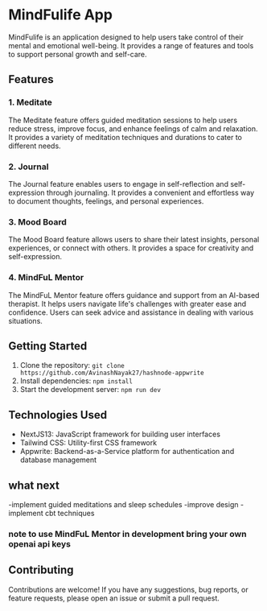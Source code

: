 # MindFulife App

MindFulife is an application designed to help users take control of their mental and emotional well-being. It provides a range of features and tools to support personal growth and self-care.

## Features

### 1. Meditate

The Meditate feature offers guided meditation sessions to help users reduce stress, improve focus, and enhance feelings of calm and relaxation. It provides a variety of meditation techniques and durations to cater to different needs.

### 2. Journal

The Journal feature enables users to engage in self-reflection and self-expression through journaling. It provides a convenient and effortless way to document thoughts, feelings, and personal experiences.

### 3. Mood Board

The Mood Board feature allows users to share their latest insights, personal experiences, or connect with others. It provides a space for creativity and self-expression.

### 4. MindFuL Mentor

The MindFuL Mentor feature offers guidance and support from an AI-based therapist. It helps users navigate life's challenges with greater ease and confidence. Users can seek advice and assistance in dealing with various situations.

## Getting Started

1. Clone the repository: `git clone https://github.com/AvinashNayak27/hashnode-appwrite`
2. Install dependencies: `npm install`
3. Start the development server: `npm run dev`

## Technologies Used

- NextJS13: JavaScript framework for building user interfaces
- Tailwind CSS: Utility-first CSS framework
- Appwrite: Backend-as-a-Service platform for authentication and database management

## what next

-implement guided meditations and sleep schedules
-improve design
-implement cbt techniques

### note to use MindFuL Mentor in development bring your own openai api keys


## Contributing

Contributions are welcome! If you have any suggestions, bug reports, or feature requests, please open an issue or submit a pull request.





